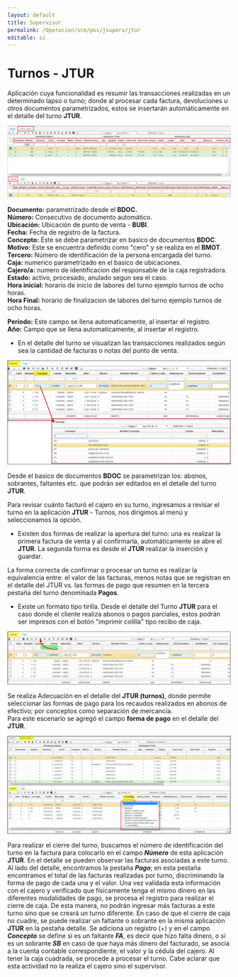 ```yaml
---
layout: default
title: Supervisor
permalink: /Operacion/scm/pos/jsuperv/jtur
editable: si
---
```


# Turnos - JTUR

Aplicación cuya funcionalidad es resumir las transacciones realizadas en un determinado lapso o turno; donde al procesar cada factura, devoluciones u otros documentos parametrizados, estos se insertarán automáticamente en el detalle del turno **JTUR**.  

![](jtur1.png)  

**Documento:** parametrizado desde el **BDOC.**  
**Número:** Consecutivo de documento automático.  
**Ubicación:** Ubicación de punto de venta - **BUBI**.  
**Fecha:** Fecha de registro de la factura.  
**Concepto:** Éste se debe parametrizar en basico de documentos **BDOC**.  
**Motivo:**  Este se encuentra definido como "cero" y se realiza en el **BMOT**.  
**Tercero:** Número de identificación de la persona encargada del turno.  
**Caja:** numerico parametrizado en el basico de ubicaciones.  
**Cajero/a:** numero de identificacion del responsable de la caja registradora.  
**Estado:** activo, procesado, anulado segun sea el caso.  
**Hora inicial:** horario de inicio de labores del turno ejemplo turnos de ocho horas.  
**Hora Final:** horario de finalizacion de labores del turno ejemplo turnos de ocho horas.  

**Periodo:** Este campo se llena automaticamente, al insertar el registro.  
**Año:** Campo que se llena automaticamente, al insertar el registro.   


* En el detalle del turno se visualizan las transacciones realizados según sea la cantidad de facturas o notas del punto de venta.  

![](jtur3.png)  

Desde el basico de documentos **BDOC** se parametrizan los: abonos, sobrantes, faltantes etc. que podrán ser editados en el detalle del turno **JTUR**.  


Para revisar cuánto facturó el cajero en su turno, ingresamos a revisar el turno en la aplicación **JTUR** - Turnos, nos dirigimos al menú y seleccionamos la opción.  


* Existen dos formas de realizar la apertura del turno: una es realizar la primera factura de venta y al confirmarla, automáticamente se abre el **JTUR**. La segunda forma es desde el **JTUR** realizar la inserción y guardar.  


La forma correcta de confirmar o procesar un turno es realizar la equivalencia entre: el valor de las facturas, menos notas que se registran en el detalle del JTUR vs. las formas de pago que resumen en la tercera pestaña del turno denominada **Pagos**.  



* Existe un formato tipo tirilla. Desde el detalle del Turno **JTUR** para el caso donde el cliente realiza abonos o pagos parciales, estos podrán ser impresos con el botón "imprimir colilla" tipo recibo de caja.  


![](jtur2.png)

Se realiza Adecuación en el detalle del **JTUR (turnos)**, donde permite seleccionar las formas de pago para los recaudos realizados en abonos de efectivo; por conceptos como separación de mercancía.  
Para este escenario se agregó el campo **forma de pago** en el detalle del **JTUR**.   

![](jtur5.png)  


Para realizar el cierre del turno, buscamos el número de identificación del turno en la factura para colocarlo en el campo **_Número_** de esta aplicación **JTUR**.  En el detalle se pueden observar las facturas asociadas a este turno. Al lado del detalle, encontramos la pestaña **_Pago_**; en esta pestaña encontramos el total de las facturas realizadas por turno, discriminando la forma de pago de cada una y el valor. Una vez validada esta información con el cajero y verificado que físicamente tenga el mismo dinero en las diferentes modalidades de pago, se procesa el registro para realizar el cierre de caja. De esta manera, no podrán ingresar más facturas a este turno sino que se creará un turno diferente.  En caso de que el cierre de caja no cuadre, se puede realizar un faltante o sobrante en la misma aplicación **JTUR** en la pestaña detalle.  Se adiciona un registro (+) y en el campo **_Concepto_** se define si es un faltante **_FA_**, es decir que hizo falta dinero, o si es un sobrante **_SB_** en caso de que haya más dinero del facturado, se asocia a la cuenta contable correspondiente, el valor y la cédula del cajero.  Al tener la caja cuadrada, se procede a procesar el turno.  Cabe aclarar que esta actividad no la realiza el cajero sino el supervisor.







